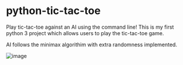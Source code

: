 # python-tic-tac-toe
Play tic-tac-toe against an AI using the command line!
This is my first python 3 project which allows users to play the tic-tac-toe game.

AI follows the minimax algorithim with extra randomness implemented.

![image](https://user-images.githubusercontent.com/69353222/213894540-1fd29b30-962b-4693-9874-04b0140f64a6.png)
